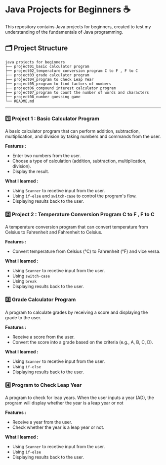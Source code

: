 # Java Projects for Beginners ☕
This repository contains Java projects for beginners, created to test my understanding of the fundamentals of Java programming.

## 🗂️ Project Structure  
```plaintext
java projects for beginners
├── project01_basic calculator program 
├── project02_temperature conversion program C to F , F to C
├── project03_grade calculator program
├── project04_program to Check Leap Year
├── project05_program to find factors of numbers 
├── project06_compound interest calculator program
├── project07_program to count the number of words and characters
├── project08_number guessing game
└── README.md                    
```

---

### 1️⃣ Project 1 : Basic Calculator Program
A basic calculator program that can perform addition, subtraction, multiplication, and division by taking numbers and commands from the user. 

**Features :**
- Enter two numbers from the user.
- Choose a type of calculation (addition, subtraction, multiplication, division).
- Display the result.

**What I learned :**  
- Using `Scanner` to recetive input from the user.
- Using `if-else` and `switch-case` to control the program's flow.
- Displaying results back to the user.

### 2️⃣ Project 2 : Temperature Conversion Program C to F , F to C
A temperature conversion program that can convert temperature from Celsius to Fahrenheit and Fahrenheit to Celsius.

**Features :**
- Convert temperature from Celsius (°C) to Fahrenheit (°F) and vice versa.

**What I learned :**
- Using `Scanner` to recetive input from the user.
- Using `switch-case`
- Using `break`
- Displaying results back to the user.

### 3️⃣ Grade Calculator Program 
A program to calculate grades by receiving a score and displaying the grade to the user.

**Features :**
- Receive a score from the user.
- Convert the score into a grade based on the criteria (e.g., A, B, C, D).

**What I learned :**
- Using `Scanner` to recetive input from the user.
- Using `if-else` 
- Displaying results back to the user.


### 4️⃣ Program to Check Leap Year
A program to check for leap years. When the user inputs a year (AD), the program will display whether the year is a leap year or not

**Features :**
- Receive a year from the user.
- Check whether the year is a leap year or not.

**What I learned :**
- Using `Scanner` to recetive input from the user.
- Using `if-else`
- Displaying results back to the user.

